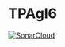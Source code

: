 # TPAgl6
[![SonarCloud](https://sonarcloud.io/images/project_badges/sonarcloud-black.svg)](https://sonarcloud.io/summary/new_code?id=Noonp_TPAgl6)
